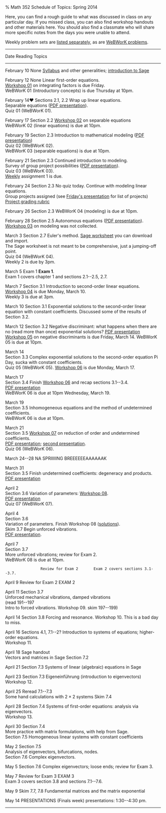 % Math 352 Schedule of Topics: Spring 2014

Here, you can find a rough guide to what was discussed in class on any
particular day. If you missed class, you can also find workshop handouts
and other materials here. You should also find a classmate who will share
more specific notes from the days you were unable to attend.

Weekly problem sets are [listed separately][weekly], as are [WeBWorK problems][ww]. 

---------------------------------------------------------------------------------------------
Date                Reading                 Topics 
--------------      ---------------------   -------------------------------------------------
February 10         None                    [Syllabus][s] and other generalities; [introduction to Sage][sage]

February 12         None                    Linear first-order equations. <br />
                                            [Workshop 01][w01] on integrating factors is due Friday. <br />
                                            WeBWorK 01 (Introductory concepts) is due Thursday at 10pm.

February 14&hearts; Sections 2.1, 2.2       Wrap up linear equations. <br />
                                            Separable equations ([PDF presentation][d01]). <br />
                                            Quiz 01 (WeBWorK 01).

February 17         Section 2.2             [Workshop 02][w02] on separable equations <br />
                                            WeBWorK 02 (linear equations) is due at 10pm.

February 19         Section 2.3             Introduction to mathematical modeling ([PDF presentation][d02]) <br />
                                            Quiz 02 (WeBWorK 02). <br />
                                            WeBWorK 03 (separable equations) is due at 10pm.

February 21         Section 2.3             Continued introduction to modeling.<br />
                                            Survey of group project possibilities ([PDF presentation][d03]). <br />
                                            Quiz 03 (WeBWorK 03). <br />
                                            [Weekly][weekly] assignment 1 is due. <br />

February 24         Section 2.3             No quiz today. Continue with modeling linear equations.<br />
                                            Group projects assigned (see [Friday's presentation][d03] for list of projects) <br />
                                            [Project grading rubric][rub]

February 26         Section 2.3             WeBWorK 04 (modeling) is due at 10pm. <br />                                        
                                            
February 28         Section 2.5             Autonomous equations ([PDF presentation][d04]). <br />
                                            [Workshop 03][w03] on modeling was not collected. <br />

March 3             Section 2.7             Euler's method. [Sage worksheet][euler] you can download and import.<br />
                                            The Sage worksheet is not meant to be comprehensive, just a jumping-off point. <br />
                                            Quiz 04 (WeBWorK 04). <br />
                                            Weekly 2 is due by 3pm.

March 5             Exam 1                  **Exam 1**. <br />
                                            Exam 1 covers chapter 1 and sections 2.1--2.5, 2.7.

March 7             Section 3.1             Introduction to second-order linear equations. <br />
                                            [Workshop 04][w04] is due Monday, March 10. <br />
                                            Weekly 3 is due at 3pm.

March 10            Section 3.1             Exponential solutions to the second-order linear equation
                                            with constant coefficients. Discussed some of the results
                                            of Section 3.2.

March 12            Section 3.2             Negative discriminant: what happens when there are no
                    (read more than once)   exponential solutions? [PDF presentation][d05] <br />
                                            [Workshop 05][w05] on negative discriminants is due Friday, March 14.
                                            WeBWorK 05 is due at 10pm.

March 14 <br />     Section 3.3             Complex exponential solutions to the second-order equation
Pi Day, sucka                               with constant coefficients. <br />
                                            Quiz 05 (WeBWorK 05). [Workshop 06][w06] is due Monday, March 17.

March 17 <br />     Section 3.4             Finish [Workshop 06][w06] and recap sections 3.1--3.4. <br />
                                            [PDF presentation][d06] <br />
                                            WeBWorK 06 is due at 10pm Wednesday, March 19. <br />

March 19 <br />     Section 3.5             Inhomogeneous equations and the method of 
                                            undetermined coefficients. <br />
                                            WeBWorK 06 is due at 10pm. 

March 21 <br />     Section 3.5             [Workshop 07][w07] on reduction of order and undetermined coefficients. <br />
                                            [PDF presentation][d07]; [second presentation][d08]. <br/> 
                                            Quiz 06 (WeBWorK 06).

March 24--28        NA                      SPRIIIIING BREEEEEEAAAAAAK

March 31 <br />     Section 3.5             Finish undetermined coefficients: degeneracy and products. <br />
                                            [PDF presentation][d09]

April 2 <br />      Section 3.6             Variation of parameters: [Workshop 08][w08].<br />
                                            [PDF presentation][d10]<br />
                                            Quiz 07 (WeBWorK 07).

April 4 <br />      Section 3.6 <br />      Variation of parameters. Finish Workshop 08 ([solutions][sol08]).<br />
                    Skim 3.7                Begin unforced vibrations. <br />
                                            [PDF presentation][d11].
                                            

April 7 <br />      Section 3.7 <br />      More unforced vibrations; review for Exam 2. <br />
                                            WeBWorK 08 is due at 10pm.

                    Review for Exam 2       Exam 2 covers sections 3.1--3.7.

April 9             Review for Exam 2       EXAM 2

April 11            Section 3.7 <br />      Unforced mechanical vibrations, damped vibrations<br />
                    (read 191--197 <br />   Intro to forced vibrations. Workshop 09.
                    skim 197--199)   

April 14            Section 3.8             Forcing and resonance. Workshop 10. This is a bad day to miss.

April 16            Sections 4.1, 7.1--2?   Introduction to systems of equations; higher-order equations. <br />
                                            Workshop 11. <!-- on converting to a system of 1st-order -->

April 18            Sage handout<br />      Vectors and matrices in Sage
                    Section 7.2

April 21            Section 7.3             Systems of linear (algebraic) equations in Sage

April 23            Section 7.3             Eigeneinführung (introduction to eigenvectors) <br />
                                            Workshop 12.

April 25            Reread 7.1--7.3<br/>    Some hand calculations with $2 \times 2$ systems
                    Skim 7.4

April 28            Section 7.4             Systems of first-order equations: analysis via
                                            eigenvectors. <br />
                                            Workshop 13.

April 30            Section 7.4 <br />      More practice with matrix formulations, with help from Sage. <br />
                    Section 7.5             Homogeneous linear systems with constant coefficients

May 2               Section 7.5 <br />      Analysis of eigenvectors, bifurcations, nodes. <br />
                    Section 7.6             Complex eigenvectors. 

May 5               Section 7.6             Complex eigenvectors; loose ends; review for Exam 3.

May 7               Review for Exam 3       EXAM 3 <br />
                                            Exam 3 covers section 3.8 and sections 7.1--7.6.

May 9               Skim 7.7, 7.8           Fundamental matrices and the matrix exponential

May 14              PRESENTATIONS           (Finals week) presentations: 1:30--4:30 pm.

---------------------------------------------------------------------------------------------

[s]: ../syllabus/syllabus.pdf
[ww]: https://webwork.collegeofidaho.edu/webwork2/MAT352_S14/
[weekly]: problems.html
[sage]: ../modules/01/sage.html
[euler]: ../sage/EulersMethod.sws
[rub]: ../project/rubric.pdf

[m01]: ../modules/01/Module.html
[m02]: ../modules/02/Module.html
[m03]: ../modules/03/Module.html
[m04]: ../modules/04/Module.html
[m05]: ../modules/05/Module.html
[m06]: ../modules/06/Module.html
[m07]: ../modules/07/Module.html
[m08]: ../modules/08/Module.html
[m09]: ../modules/09/Module.html
[m10]: ../modules/10/Module.html
[m11]: ../modules/11/Module.html
[m12]: ../modules/12/Module.html
[m13]: ../modules/13/Module.html
[m14]: ../modules/14/Module.html
[m15]: ../modules/15/Module.html
[m16]: ../modules/16/Module.html

[w00]: ../workshops/00/Workshop.pdf
[w01]: ../workshops/01/LinearFirstOrderEquations.pdf
[w02]: ../workshops/02/SeparableEquations.pdf
[w03]: ../workshops/03/ModelingLinearEquations.pdf
[w04]: ../workshops/04/SecondOrderLinear.pdf
[w05]: ../workshops/05/NegativeDiscriminant.pdf
[w06]: ../workshops/06/SinhCoshZeroDiscriminant.pdf
[w07]: ../workshops/07/ReductionOrderIntroUC.pdf
[w08]: ../workshops/08/VariationParameters.pdf
[sol08]: ../workshops/08/VariationParameters-Solutions.pdf
[w09]: ../workshops/09/Workshop.pdf
[w10]: ../workshops/10/Workshop.pdf
[w11]: ../workshops/11/Workshop.pdf
[w12]: ../workshops/12/Workshop.pdf
[w13]: ../workshops/13/Workshop.pdf
[w14]: ../workshops/14/Workshop.pdf
[w15]: ../workshops/15/Workshop.pdf
[w16]: ../workshops/16/Workshop.pdf

[d01]: ../decks/01/Deck.pdf
[d02]: ../decks/02/Deck.pdf
[d03]: ../decks/03/Deck.pdf
[d04]: ../decks/04/Deck.pdf
[d05]: ../decks/05/Deck.pdf
[d06]: ../decks/06/Deck.pdf
[d07]: ../decks/07/Deck.pdf
[d08]: ../decks/08/Deck.pdf
[d09]: ../decks/09/Deck.pdf
[d10]: ../decks/10/Deck.pdf
[d11]: ../decks/11/Deck.pdf
[d12]: ../decks/12/Deck.pdf
[d13]: ../decks/13/Deck.pdf
[d14]: ../decks/14/Deck.pdf
[d15]: ../decks/15/Deck.pdf
[d16]: ../decks/16/Deck.pdf
[d17]: ../decks/17/Deck.pdf
[d18]: ../decks/18/Deck.pdf
[d19]: ../decks/19/Deck.pdf
[d20]: ../decks/20/Deck.pdf
[d21]: ../decks/21/Deck.pdf
[d22]: ../decks/22/Deck.pdf
[d23]: ../decks/23/Deck.pdf
